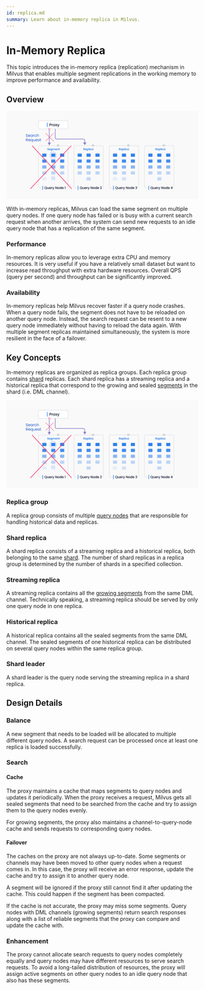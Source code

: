 ```yaml
---
id: replica.md
summary: Learn about in-memory replica in Milvus.
---
```


# In-Memory Replica

This topic introduces the in-memory replica (replication) mechanism in Milvus that enables multiple segment replications in the working memory to improve performance and availability.

## Overview

![Replica_Availiability](../../../assets/replica_availability.jpg "In-memory replicas improve system availability.")

With in-memory replicas, Milvus can load the same segment on multiple query nodes. If one query node has failed or is busy with a current search request when another arrives, the system can send new requests to an idle query node that has a replication of the same segment.

### Performance

In-memory replicas allow you to leverage extra CPU and memory resources. It is very useful if you have a relatively small dataset but want to increase read throughput with extra hardware resources. Overall QPS (query per second) and throughput can be significantly improved.

### Availability

In-memory replicas help Milvus recover faster if a query node crashes. When a query node fails, the segment does not have to be reloaded on another query node. Instead, the search request can be resent to a new query node immediately without having to reload the data again. With multiple segment replicas maintained simultaneously, the system is more resilient in the face of a failover.

## Key Concepts

In-memory replicas are organized as replica groups. Each replica group contains [shard](https://milvus.io/docs/v2.1.x/glossary.md#Sharding) replicas. Each shard replica has a streaming replica and a historical replica that correspond to the growing and sealed [segments](https://milvus.io/docs/v2.1.x/glossary.md#Segment) in the shard (i.e. DML channel).

![An illustration of how in-memory replica works](../../../assets/replica_availability.jpg)

### Replica group

A replica group consists of multiple [query nodes](https://milvus.io/docs/v2.1.x/four_layers.md#Query-node) that are responsible for handling historical data and replicas.

### Shard replica

A shard replica consists of a streaming replica and a historical replica, both belonging to the same [shard](https://milvus.io/blog/deep-dive-1-milvus-architecture-overview.md#Shard). The number of shard replicas in a replica group is determined by the number of shards in a specified collection.

### Streaming replica

A streaming replica contains all the [growing segments](https://milvus.io/docs/v2.1.x/glossary.md#Segment) from the same DML channel. Technically speaking, a streaming replica should be served by only one query node in one replica.

### Historical replica

A historical replica contains all the sealed segments from the same DML channel. The sealed segments of one historical replica can be distributed on several query nodes within the same replica group.

### Shard leader

A shard leader is the query node serving the streaming replica in a shard replica.

## Design Details

### Balance

A new segment that needs to be loaded will be allocated to multiple different query nodes. A search request can be processed once at least one replica is loaded successfully.

### Search

#### Cache

The proxy maintains a cache that maps segments to query nodes and updates it periodically. When the proxy receives a request, Milvus gets all sealed segments that need to be searched from the cache and try to assign them to the query nodes evenly.

For growing segments, the proxy also maintains a channel-to-query-node cache and sends requests to corresponding query nodes.

#### Failover

The caches on the proxy are not always up-to-date. Some segments or channels may have been moved to other query nodes when a request comes in. In this case, the proxy will receive an error response, update the cache and try to assign it to another query node.

A segment will be ignored if the proxy still cannot find it after updating the cache. This could happen if the segment has been compacted.

If the cache is not accurate, the proxy may miss some segments. Query nodes with DML channels (growing segments) return search responses along with a list of reliable segments that the proxy can compare and update the cache with.

### Enhancement

The proxy cannot allocate search requests to query nodes completely equally and query nodes may have different resources to serve search requests. To avoid a long-tailed distribution of resources, the proxy will assign active segments on other query nodes to an idle query node that also has these segments.
